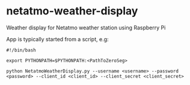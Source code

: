 # netatmo-weather-display
Weather display for Netatmo weather station using Raspberry Pi

App is typically started from a script, e.g:

```
#!/bin/bash

export PYTHONPATH=$PYTHONPATH:<PathToZeroSeg>

python NetatmoWeatherDisplay.py --username <username> --password <password> --client_id <client_id> --client_secret <client_secret>

```
